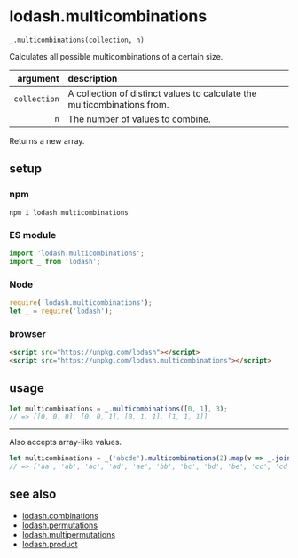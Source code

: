 # lodash.multicombinations

`_.multicombinations(collection, n)`

Calculates all possible multicombinations of a certain size.

| argument | description |
| ---: | :--- |
| `collection` | A collection of distinct values to calculate the multicombinations from. |
| `n` | The number of values to combine. |

Returns a new array.

## setup

### npm

```shell
npm i lodash.multicombinations
```

### ES module

```javascript
import 'lodash.multicombinations';
import _ from 'lodash';
```

### Node

```javascript
require('lodash.multicombinations');
let _ = require('lodash');
```

### browser

```html
<script src="https://unpkg.com/lodash"></script>
<script src="https://unpkg.com/lodash.multicombinations"></script>
```

## usage

```javascript
let multicombinations = _.multicombinations([0, 1], 3);
// => [[0, 0, 0], [0, 0, 1], [0, 1, 1], [1, 1, 1]]
```

---

Also accepts array-like values.

```javascript
let multicombinations = _('abcde').multicombinations(2).map(v => _.join(v, '')).value();
// => ['aa', 'ab', 'ac', 'ad', 'ae', 'bb', 'bc', 'bd', 'be', 'cc', 'cd', 'ce', 'dd', 'de', 'ee']
```

## see also

- [lodash.combinations](https://github.com/SeregPie/lodash.combinations)
- [lodash.permutations](https://github.com/SeregPie/lodash.permutations)
- [lodash.multipermutations](https://github.com/SeregPie/lodash.multipermutations)
- [lodash.product](https://github.com/SeregPie/lodash.product)
